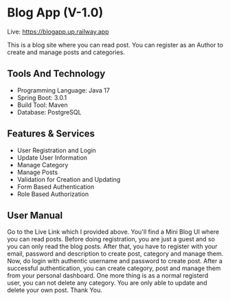 # Blog App (V-1.0)
Live: https://blogapp.up.railway.app

This is a blog site where you can read post. You can register as an Author to create and manage posts and categories.

## Tools And Technology
* Programming Language: Java 17
* Spring Boot: 3.0.1
* Build Tool: Maven
* Database: PostgreSQL

## Features & Services
* User Registration and Login
* Update User Information
* Manage Category
* Manage Posts
* Validation for Creation and Updating
* Form Based Authentication
* Role Based Authorization

## User Manual
Go to the Live Link which I provided above. You'll find a Mini Blog UI where you can read posts. Before doing registration, you are just a guest and so you can only read the blog posts. After that, you have to register with your email, password and description to create post, category and manage them. Now, do login with authentic username and password to create post. After a successful authentication, you can create category, post and manage them from your personal dashboard. One more thing is as a normal registerd user, you can not delete any category. You are only able to update and delete your own post. Thank You.  


